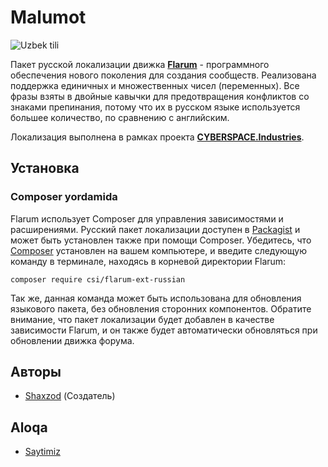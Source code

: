 # Malumot

![Uzbek tili](http://2.bp.blogspot.com/-UYYWFb9Ayh4/TrGKvY7xTLI/AAAAAAAAERI/r6ptCsDN0gM/s640/Flag-map-of-uzbekistan.png)

Пакет русской локализации движка [**Flarum**](//flarum.org/) - программного обеспечения нового поколения для создания сообществ. Реализована поддержка единичных и множественных чисел (переменных). Все фразы взяты в двойные кавычки для предотвращения конфликтов со знаками препинания, потому что их в русском языке используется большее количество, по сравнению с английским.

Локализация выполнена в рамках проекта [**CYBERSPACE.Industries**](//cyberspace.industries/).

## Установка

### Composer yordamida

Flarum использует Composer для управления зависимостями и расширениями.
Русский пакет локализации доступен в [Packagist](//packagist.org/packages/csi/flarum-ext-russian) и может быть установлен также при помощи Composer.
Убедитесь, что [Composer](//getcomposer.org/) установлен на вашем компьютере, и введите следующую команду в терминале, находясь в корневой директории Flarum:

```
composer require csi/flarum-ext-russian
```

Так же, данная команда может быть использована для обновления языкового пакета, без обновления сторонних компонентов.
Обратите внимание, что пакет локализации будет добавлен в качестве зависимости Flarum, и он также будет автоматически обновляться при обновлении движка форума.

## Авторы

* [Shaxzod](//vk.com/idocce/) (Создатель)

## Aloqa

- [Saytimiz](/dic.uzon.uz/)
